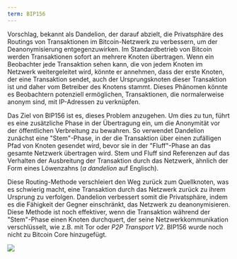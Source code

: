 ```yaml
---
term: BIP156
---
```


Vorschlag, bekannt als Dandelion, der darauf abzielt, die Privatsphäre des Routings von Transaktionen im Bitcoin-Netzwerk zu verbessern, um der Deanonymisierung entgegenzuwirken. Im Standardbetrieb von Bitcoin werden Transaktionen sofort an mehrere Knoten übertragen. Wenn ein Beobachter jede Transaktion sehen kann, die von jedem Knoten im Netzwerk weitergeleitet wird, könnte er annehmen, dass der erste Knoten, der eine Transaktion sendet, auch der Ursprungsknoten dieser Transaktion ist und daher vom Betreiber des Knotens stammt. Dieses Phänomen könnte es Beobachtern potenziell ermöglichen, Transaktionen, die normalerweise anonym sind, mit IP-Adressen zu verknüpfen.

Das Ziel von BIP156 ist es, dieses Problem anzugehen. Um dies zu tun, führt es eine zusätzliche Phase in der Übertragung ein, um die Anonymität vor der öffentlichen Verbreitung zu bewahren. So verwendet Dandelion zunächst eine "Stem"-Phase, in der die Transaktion über einen zufälligen Pfad von Knoten gesendet wird, bevor sie in der "Fluff"-Phase an das gesamte Netzwerk übertragen wird. Stem und Fluff sind Referenzen auf das Verhalten der Ausbreitung der Transaktion durch das Netzwerk, ähnlich der Form eines Löwenzahns (*a dandelion* auf Englisch).

Diese Routing-Methode verschleiert den Weg zurück zum Quellknoten, was es schwierig macht, eine Transaktion durch das Netzwerk zurück zu ihrem Ursprung zu verfolgen. Dandelion verbessert somit die Privatsphäre, indem es die Fähigkeit der Gegner einschränkt, das Netzwerk zu deanonymisieren. Diese Methode ist noch effektiver, wenn die Transaktion während der "Stem"-Phase einen Knoten durchquert, der seine Netzwerkkommunikation verschlüsselt, wie z.B. mit Tor oder *P2P Transport V2*. BIP156 wurde noch nicht zu Bitcoin Core hinzugefügt.

![](../../dictionnaire/assets/36.png)